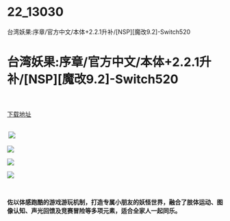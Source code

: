 # 22_13030
台湾妖果:序章/官方中文/本体+2.2.1升补/[NSP][魔改9.2]-Switch520
# 台湾妖果:序章/官方中文/本体+2.2.1升补/[NSP][魔改9.2]-Switch520
 <br/></br>
[下载地址](https://www.switch520.cc/article/13030 "下载地址")
<br/></br>

<p><strong>&nbsp;<img src="https://www.switch520.cc/muke_img/upload_art_editor_20210429-1_57d073f81c49cfcd5047fe43a1b17c6f.jpg"> </strong></p>
<p><strong><img src="https://www.switch520.cc/muke_img/upload_art_editor_20210429-1_29e1fa1ec4c86d982a9157ddce4d838d.jpg"></strong></p>
<p><strong><img src="https://www.switch520.cc/muke_img/upload_art_editor_20210429-1_901a8a50622cdd3c53e4a59063353438.jpg"></strong></p>
<p><strong><img src="https://www.switch520.cc/muke_img/upload_art_editor_20210429-1_674fdaa54e6dcea102635e10cedce216.jpg"></strong></p>
<p><strong>&nbsp;</strong></p>
<p><strong>佐以体感跑酷的游戏游玩机制，打造专属小朋友的妖怪世界，融合了肢体运动、图像认知、声光回馈及竞赛冒险等多项元素，适合全家人一起同乐。</strong></p>
<p>&nbsp;</p>
